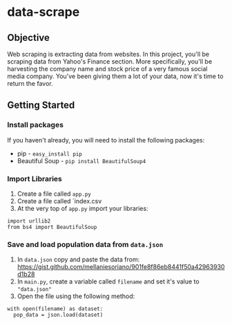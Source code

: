 # data-scrape

## Objective
Web scraping is extracting data from websites. In this project, you'll be scraping data from Yahoo's Finance section.
More specifically, you'll be harvesting the company name and stock price of a very famous social media company. You've been giving them a lot of your data, now it's time to return the favor.

## Getting Started

### Install packages

If you haven't already, you will need to install the following packages:

* pip - `easy_install pip`
* Beautiful Soup - `pip install BeautifulSoup4`


### Import Libraries

1.  Create a file called `app.py`
2.  Create a file called `index.csv
3.  At the very top of `app.py` import your libraries:

```
import urllib2
from bs4 import BeautifulSoup
```

### Save and load population data from `data.json`

1.  In `data.json` copy and paste the data from: https://gist.github.com/mellaniesoriano/901fe8f86eb8441f50a42963930d1b28
2.  In `main.py`, create a variable called `filename` and set it's value to `"data.json"`
3.  Open the file using the following method:

```
with open(filename) as dataset:
  pop_data = json.load(dataset)
```

